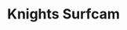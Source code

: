 ---
layout: child_layout/surfcams_item
title: Knights Surfcam
permalink: /surfcams/knights-live/public/
user_type: public
---